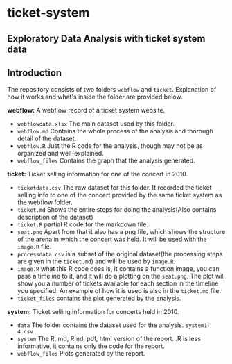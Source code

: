 # ticket-system
## Exploratory Data Analysis with ticket system data

## Introduction
The repository consists of two folders `webflow` and `ticket`. Explanation of how it works and what's inside the folder are provided below.

**webflow:** A webflow record of a ticket system website.  
- `webflowdata.xlsx` The main dataset used by this folder.          
- `webflow.md` Contains the whole process of the analysis and thorough detail of the dataset. 
- `webflow.R` Just the R code for the analysis, though may not be as organized and well-explained.                  
- `webflow_files` Contains the graph that the analysis generated.                

**ticket:** Ticket selling information for one of the concert in 2010.         
- `ticketdata.csv` The raw dataset for this folder. It recorded the ticket selling info to one of the concert provided by the same ticket system as the webflow folder.
- `ticket.md` Shows the entire steps for doing the analysis(Also contains description of the dataset)
- `ticket.R` partial R code for the markdown file.
- `seat.png` Apart from that it also has a png file, which shows the structure of the arena in which the concert was held. It will be used with the `image.R` file.
- `processdata.csv` is a subset of the original dataset(the processing steps are given in the `ticket.md`) and will be used by `image.R`.
- `image.R` what this R code does is, it contains a function image, you can pass a timeline to it, and it will do a plotting on the `seat.png`. The plot will show you a number of tickets available for each section in the timeline you specified. An example of how it is used is also in the `ticket.md` file.
- `ticket_files` contains the plot generated by the analysis.

**system:** Ticket selling information for concerts held in 2010.
- `data` The folder contains the dataset used for the analysis. `system1-4.csv` 
- `system` The R, md, Rmd, pdf, html version of the report. .R is less informative, it contains only the code for the report. 
- `webflow_files` Plots generated by the report. 
